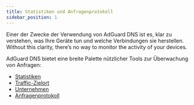 ```yaml
---
title: Statistiken und Anfragenprotokoll
sidebar_position: 1
---
```


Einer der Zwecke der Verwendung von AdGuard DNS ist es, klar zu verstehen, was Ihre Geräte tun und welche Verbindungen sie herstellen. Without this clarity, there’s no way to monitor the activity of your devices.

AdGuard DNS bietet eine breite Palette nützlicher Tools zur Überwachung von Anfragen:

- [Statistiken](/private-dns/statistics-and-log/statistics.md)
- [Traffic-Zielort](/private-dns/statistics-and-log/traffic-destination.md)
- [Unternehmen](/private-dns/statistics-and-log/companies.md)
- [Anfragenprotokoll](/private-dns/statistics-and-log/query-log.md)
